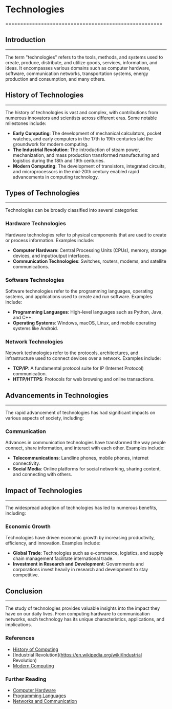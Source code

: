 # Technologies
=====================================================

## Introduction
------------

The term "technologies" refers to the tools, methods, and systems used to create, produce, distribute, and utilize goods, services, information, and ideas. It encompasses various domains such as computer hardware, software, communication networks, transportation systems, energy production and consumption, and many others.

## History of Technologies
-------------------------

The history of technologies is vast and complex, with contributions from numerous innovators and scientists across different eras. Some notable milestones include:

*   **Early Computing**: The development of mechanical calculators, pocket watches, and early computers in the 17th to 19th centuries laid the groundwork for modern computing.
*   **The Industrial Revolution**: The introduction of steam power, mechanization, and mass production transformed manufacturing and logistics during the 18th and 19th centuries.
*   **Modern Computing**: The development of transistors, integrated circuits, and microprocessors in the mid-20th century enabled rapid advancements in computing technology.

## Types of Technologies
-------------------------

Technologies can be broadly classified into several categories:

### **Hardware Technologies**

Hardware technologies refer to physical components that are used to create or process information. Examples include:

*   **Computer Hardware**: Central Processing Units (CPUs), memory, storage devices, and input/output interfaces.
*   **Communication Technologies**: Switches, routers, modems, and satellite communications.

### **Software Technologies**

Software technologies refer to the programming languages, operating systems, and applications used to create and run software. Examples include:

*   **Programming Languages**: High-level languages such as Python, Java, and C++.
*   **Operating Systems**: Windows, macOS, Linux, and mobile operating systems like Android.

### **Network Technologies**

Network technologies refer to the protocols, architectures, and infrastructure used to connect devices over a network. Examples include:

*   **TCP/IP**: A fundamental protocol suite for IP (Internet Protocol) communication.
*   **HTTP/HTTPS**: Protocols for web browsing and online transactions.

## Advancements in Technologies
-------------------------------

The rapid advancement of technologies has had significant impacts on various aspects of society, including:

### **Communication**

Advances in communication technologies have transformed the way people connect, share information, and interact with each other. Examples include:

*   **Telecommunications**: Landline phones, mobile phones, internet connectivity.
*   **Social Media**: Online platforms for social networking, sharing content, and connecting with others.

## Impact of Technologies
----------------------

The widespread adoption of technologies has led to numerous benefits, including:

### **Economic Growth**

Technologies have driven economic growth by increasing productivity, efficiency, and innovation. Examples include:

*   **Global Trade**: Technologies such as e-commerce, logistics, and supply chain management facilitate international trade.
*   **Investment in Research and Development**: Governments and corporations invest heavily in research and development to stay competitive.

## Conclusion
----------

The study of technologies provides valuable insights into the impact they have on our daily lives. From computing hardware to communication networks, each technology has its unique characteristics, applications, and implications.

### References

*   [History of Computing](https://en.wikipedia.org/wiki/History_of_computing)
*   [Industrial Revolution](https://en.wikipedia.org/wiki/Industrial Revolution)
*   [Modern Computing](https://en.wikipedia.org/wiki/Modern_computing)

### Further Reading

*   [Computer Hardware](https://en.wikipedia.org/wiki/Computer_hardware)
*   [Programming Languages](https://en.wikipedia.org/wiki/Programming_language)
*   [Networks and Communication](https://en.wikipedia.org/wiki/Networking_and_communication)